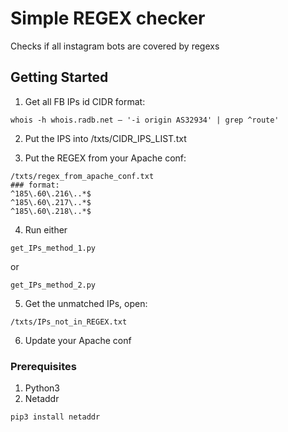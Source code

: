 # Simple REGEX checker

Checks if all instagram bots are covered by regexs

## Getting Started

1) Get all FB IPs id CIDR format:
```
whois -h whois.radb.net — '-i origin AS32934' | grep ^route'
```
2) Put the IPS into /txts/CIDR_IPS_LIST.txt

3) Put the REGEX from your Apache conf:
```
/txts/regex_from_apache_conf.txt
### format:
^185\.60\.216\..*$
^185\.60\.217\..*$
^185\.60\.218\..*$
```

4) Run either 
```
get_IPs_method_1.py
```
or
```
get_IPs_method_2.py
```
5) Get the unmatched IPs, open:
```
/txts/IPs_not_in_REGEX.txt
```
6) Update your Apache conf

### Prerequisites

1) Python3
2) Netaddr 

```
pip3 install netaddr 
```
